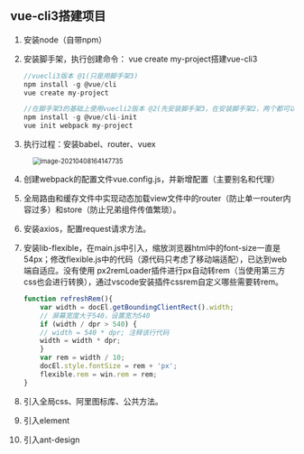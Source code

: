 ## vue-cli3搭建项目

1. 安装node（自带npm）

2. 安装脚手架，执行创建命令： vue create my-project搭建vue-cli3

   ```javascript
   //vuecli3版本 @1(只是用脚手架3)
   npm install -g @vue/cli
   vue create my-project
   
   //在脚手架3的基础上使用vuecli2版本 @2(先安装脚手架3，在安装脚手架2，两个都可以使用)
   npm install -g @vue/cli-init
   vue init webpack my-project
   ```

3. 执行过程：安装babel、router、vuex

   <img src="C:\Users\25681\AppData\Roaming\Typora\typora-user-images\image-20210408164147735.png" alt="image-20210408164147735" style="zoom:80%;margin-left: 20px" />

4. 创建webpack的配置文件vue.config.js，并新增配置（主要别名和代理）

5. 全局路由和缓存文件中实现动态加载view文件中的router（防止单一router内容过多）和store（防止兄弟组件传值繁琐）。

6. 安装axios，配置request请求方法。

7. 安装lib-flexible，在main.js中引入，缩放浏览器html中的font-size一直是54px；修改flexible.js中的代码（源代码只考虑了移动端适配），已达到web端自适应。没有使用 px2remLoader插件进行px自动转rem（当使用第三方css也会进行转换），通过vscode安装插件cssrem自定义哪些需要转rem。

   ```javascript
   function refreshRem(){
       var width = docEl.getBoundingClientRect().width;
       // 屏幕宽度大于540，设置宽为540
       if (width / dpr > 540) {
       // width = 540 * dpr; 注释该行代码
       width = width * dpr;
       }
       var rem = width / 10;
       docEl.style.fontSize = rem + 'px';
       flexible.rem = win.rem = rem;
   }
   ```

8. 引入全局css、阿里图标库、公共方法。
9. 引入element
10. 引入ant-design